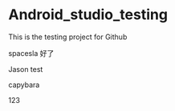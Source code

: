 # Android_studio_testing

This is the testing project for Github

spacesla 好了

Jason test

capybara

123

